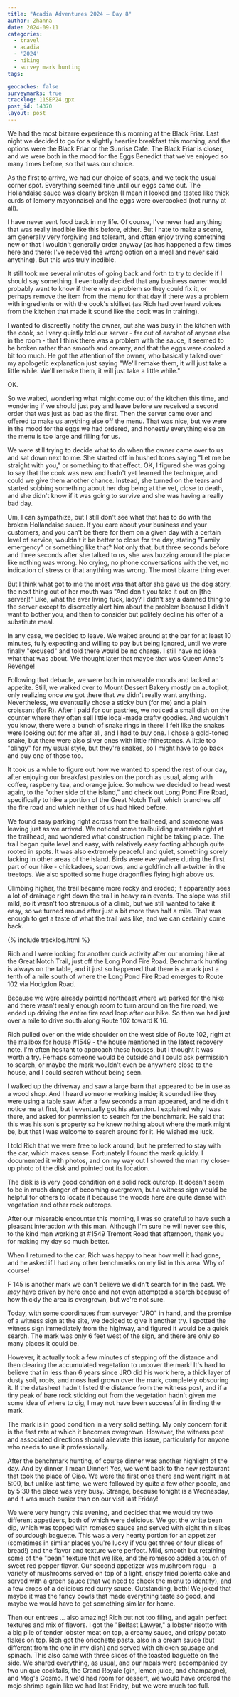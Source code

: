 ```yaml
---
title: "Acadia Adventures 2024 – Day 8"
author: Zhanna
date: 2024-09-11
categories: 
  - travel
  - acadia
  - '2024'
  - hiking
  - survey mark hunting
tags:

geocaches: false
surveymarks: true
tracklog: 11SEP24.gpx
post_id: 14370
layout: post
---
```


We had the most bizarre experience this morning at the Black Friar. Last night we decided to go for a slightly heartier breakfast this morning, and the options were the Black Friar or the Sunrise Cafe. The Black Friar is closer, and we were both in the mood for the Eggs Benedict that we've enjoyed so many times before, so that was our choice. 


As the first to arrive, we had our choice of seats, and we took the usual corner spot. Everything seemed fine until our eggs came out. The Hollandaise sauce was clearly broken (I mean it looked and tasted like thick curds of lemony mayonnaise) and the eggs were overcooked (not runny at all). 


I have never sent food back in my life. Of course, I've never had anything that was really inedible like this before, either. But I hate to make a scene, am generally very forgiving and tolerant, and often enjoy trying something new or that I wouldn't generally order anyway (as has happened a few times here and there: I've received the wrong option on a meal and never said anything). But this was truly inedible. 


It still took me several minutes of going back and forth to try to decide if I should say something. I eventually decided that any business owner would probably want to know if there was a problem so they could fix it, or perhaps remove the item from the menu for that day if there was a problem with ingredients or with the cook's skillset (as Rich had overheard voices from the kitchen that made it sound like the cook was in training). 


I wanted to discreetly notify the owner, but she was busy in the kitchen with the cook, so I very quietly told our server - far out of earshot of anyone else in the room - that I think there was a problem with the sauce, it seemed to be broken rather than smooth and creamy, and that the eggs were cooked a bit too much. He got the attention of the owner, who basically talked over my apologetic explanation just saying "We'll remake them, it will just take a little while. We'll remake them, it will just take a little while." 

OK.


So we waited, wondering what might come out of the kitchen this time, and wondering if we should just pay and leave before we received a second order that was just as bad as the first. Then the server came over and offered to make us anything else off the menu. That was nice, but we were in the mood for the eggs we had ordered, and honestly everything else on the menu is too large and filling for us. 


We were still trying to decide what to do when the owner came over to us and sat down next to me. She started off in hushed tones saying "Let me be straight with you," or something to that effect. OK, I figured she was going to say that the cook was new and hadn't yet learned the technique, and could we give them another chance. Instead, she turned on the tears and started sobbing something about her dog being at the vet, close to death, and she didn't know if it was going to survive and she was having a really bad day. 


Um, I can sympathize, but I still don't see what that has to do with the broken Hollandaise sauce. If you care about your business and your customers, and you can't be there for them on a given day with a certain level of service, wouldn't it be better to close for the day, stating "Family emergency" or something like that? Not only that, but three seconds before and three seconds after she talked to us, she was buzzing around the place like nothing was wrong. No crying, no phone conversations with the vet, no indication of stress or that anything was wrong. The most bizarre thing ever. 


But I think what got to me the most was that after she gave us the dog story, the next thing out of her mouth was "And don't you take it out on [the server]!" Like, what the ever living fuck, lady? I didn't say a damned thing to the server except to discreetly alert him about the problem because I didn't want to bother you, and then to consider but politely decline his offer of a substitute meal.


In any case, we decided to leave. We waited around at the bar for at least 10 minutes, fully expecting and willing to pay but being ignored, until we were finally "excused" and told there would be no charge. I still have no idea what that was about. We thought later that maybe _that_ was Queen Anne's Revenge!


Following that debacle, we were both in miserable moods and lacked an appetite. Still, we walked over to Mount Dessert Bakery mostly on autopilot, only realizing once we got there that we didn't really want anything. Nevertheless, we eventually chose a sticky bun (for me) and a plain croissant (for R). After I paid for our pastries, we noticed a small dish on the counter where they often sell little local-made crafty goodies. And wouldn't you know, there were a bunch of snake rings in there! I felt like the snakes were looking out for me after all, and I had to buy one. I chose a gold-toned snake, but there were also silver ones with little rhinestones. A little too "blingy" for my usual style, but they're snakes, so I might have to go back and buy one of those too.


It took us a while to figure out how we wanted to spend the rest of our day, after enjoying our breakfast pastries on the porch as usual, along with coffee, raspberry tea, and orange juice. Somehow we decided to head west again, to the "other side of the island," and check out Long Pond Fire Road, specifically to hike a portion of the Great Notch Trail, which branches off the fire road and which neither of us had hiked before.


We found easy parking right across from the trailhead, and someone was leaving just as we arrived. We noticed some trailbuilding materials right at the trailhead, and wondered what construction might be taking place. The trail began quite level and easy, with relatively easy footing although quite rooted in spots. It was also extremely peaceful and quiet, something sorely lacking in other areas of the island. Birds were everywhere during the first part of our hike - chickadees, sparrows, and a goldfinch all a-twitter in the treetops. We also spotted some huge dragonflies flying high above us.


Climbing higher, the trail became more rocky and eroded; it apparently sees a lot of drainage right down the trail in heavy rain events. The slope was still mild, so it wasn't too strenuous of a climb, but we still wanted to take it easy, so we turned around after just a bit more than half a mile. That was enough to get a taste of what the trail was like, and we can certainly come back.

{% include tracklog.html %}

Rich and I were looking for another quick activity after our morning hike at the Great Notch Trail, just off the Long Pond Fire Road. Benchmark hunting is always on the table, and it just so happened that there is a mark just a tenth of a mile south of where the Long Pond Fire Road emerges to Route 102 via Hodgdon Road. 


Because we were already pointed northeast where we parked for the hike and there wasn't really enough room to turn around on the fire road, we ended up driving the entire fire road loop after our hike. So then we had just over a mile to drive south along Route 102 toward K 16.


Rich pulled over on the wide shoulder on the west side of Route 102, right at the mailbox for house #1549 - the house mentioned in the latest recovery note. I'm often hesitant to approach these houses, but I thought it was worth a try. Perhaps someone would be outside and I could ask permission to search, or maybe the mark wouldn't even be anywhere close to the house, and I could search without being seen.


I walked up the driveway and saw a large barn that appeared to be in use as a wood shop. And I heard someone working inside; it sounded like they were using a table saw. After a few seconds a man appeared, and he didn't notice me at first, but I eventually got his attention. I explained why I was there, and asked for permission to search for the benchmark. He said that this was his son's property so he knew nothing about where the mark might be, but that I was welcome to search around for it. He wished me luck.


I told Rich that we were free to look around, but he preferred to stay with the car, which makes sense.  Fortunately I found the mark quickly. I documented it with photos, and on my way out I showed the man my close-up photo of the disk and pointed out its location.


The disk is is very good condition on a solid rock outcrop. It doesn't seem to be in much danger of becoming overgrown, but a witness sign would be helpful for others to locate it because the woods here are quite dense with vegetation and other rock outcrops.


After our miserable encounter this morning, I was so grateful to have such a pleasant interaction with this man. Although I'm sure he will never see this, to the kind man working at #1549 Tremont Road that afternoon, thank you for making my day so much better.


When I returned to the car, Rich was happy to hear how well it had gone, and he asked if I had any other benchmarks on my list in this area. Why of course! 


F 145 is another mark we can't believe we didn't search for in the past. We _may_ have driven by here once and not even attempted a search because of how thickly the area is overgrown, but we're not sure.


Today, with some coordinates from surveyor "JRO" in hand, and the promise of a witness sign at the site, we decided to give it another try. I spotted the witness sign immediately from the highway, and figured it would be a quick search. The mark was only 6 feet west of the sign, and there are only so many places it could be.


However, it actually took a few minutes of stepping off the distance and then clearing the accumulated vegetation to uncover the mark! It's hard to believe that in less than 6 years since JRO did his work here, a thick layer of dusty soil, roots, and moss had grown over the mark, completely obscuring it. If the datasheet hadn't listed the distance from the witness post, and if a tiny peak of bare rock sticking out from the vegetation hadn't given me some idea of where to dig, I may not have been successful in finding the mark.


The mark is in good condition in a very solid setting. My only concern for it is the fast rate at which it becomes overgrown. However, the witness post and associated directions should alleviate this issue, particularly for anyone who needs to use it professionally.


After the benchmark hunting, of course dinner was another highlight of the day. And by dinner, I mean Dinner! Yes, we went back to the new restaurant that took the place of Ciao. We were the first ones there and went right in at 5:00, but unlike last time, we were followed by quite a few other people, and by 5:30 the place was very busy. Strange, because tonight is a Wednesday, and it was much busier than on our visit last Friday!


We were very hungry this evening, and decided that we would try two different appetizers, both of which were delicious. We got the white bean dip, which was topped with romesco sauce and served with eight thin slices of sourdough baguette. This was a very hearty portion for an appetizer (sometimes in similar places you're lucky if you get three or four slices of bread!) and the flavor and texture were perfect. Mild, smooth but retaining some of the "bean" texture that we like, and the romesco added a touch of sweet red pepper flavor. Our second appetizer was mushroom ragu - a variety of mushrooms served on top of a light, crispy fried polenta cake and served with a green sauce (that we need to check the menu to identify), and a few drops of a delicious red curry sauce. Outstanding, both! We joked that maybe it was the fancy bowls that made everything taste so good, and maybe we would have to get something similar for home.


Then our entrees ... also amazing! Rich but not too filing, and again perfect textures and mix of flavors. I got the "Belfast Lawyer," a lobster risotto with a big pile of tender lobster meat on top, a creamy sauce, and crispy potato flakes on top. Rich got the oricchette pasta, also in a cream sauce (but different from the one in my dish) and served with chicken sausage and spinach. This also came with three slices of the toasted baguette on the side. We shared everything, as usual, and our meals were accompanied by two unique cocktails, the Grand Royale (gin, lemon juice, and champagne), and Meg's Cosmo. If we'd had room for dessert, we would have ordered the mojo shrimp again like we had last Friday, but we were much too full. 